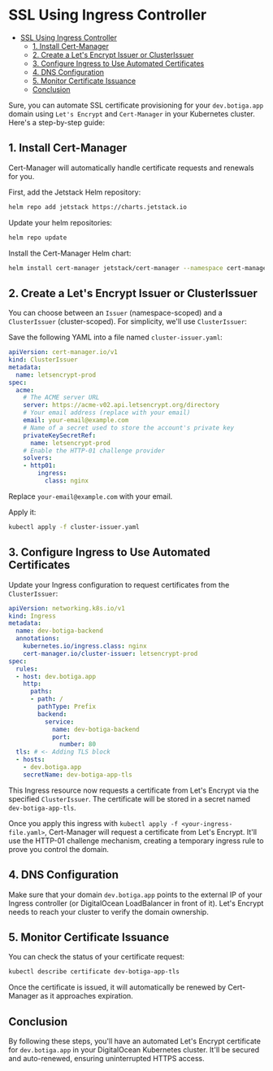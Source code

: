 # SSL Using Ingress Controller

- [SSL Using Ingress Controller](#ssl-using-ingress-controller)
  - [1. Install Cert-Manager](#1-install-cert-manager)
  - [2. Create a Let's Encrypt Issuer or ClusterIssuer](#2-create-a-lets-encrypt-issuer-or-clusterissuer)
  - [3. Configure Ingress to Use Automated Certificates](#3-configure-ingress-to-use-automated-certificates)
  - [4. DNS Configuration](#4-dns-configuration)
  - [5. Monitor Certificate Issuance](#5-monitor-certificate-issuance)
  - [Conclusion](#conclusion)

Sure, you can automate SSL certificate provisioning for your `dev.botiga.app` domain using `Let's Encrypt` and `Cert-Manager` in your Kubernetes cluster. Here's a step-by-step guide:

## 1. Install Cert-Manager

Cert-Manager will automatically handle certificate requests and renewals for you.

First, add the Jetstack Helm repository:

```bash
helm repo add jetstack https://charts.jetstack.io
```

Update your helm repositories:

```bash
helm repo update
```

Install the Cert-Manager Helm chart:

```bash
helm install cert-manager jetstack/cert-manager --namespace cert-manager --create-namespace --version v1.13.1 --set installCRDs=true 
```

## 2. Create a Let's Encrypt Issuer or ClusterIssuer

You can choose between an `Issuer` (namespace-scoped) and a `ClusterIssuer` (cluster-scoped). For simplicity, we'll use `ClusterIssuer`:

Save the following YAML into a file named `cluster-issuer.yaml`:

```yaml
apiVersion: cert-manager.io/v1
kind: ClusterIssuer
metadata:
  name: letsencrypt-prod
spec:
  acme:
    # The ACME server URL
    server: https://acme-v02.api.letsencrypt.org/directory
    # Your email address (replace with your email)
    email: your-email@example.com 
    # Name of a secret used to store the account's private key
    privateKeySecretRef:
      name: letsencrypt-prod
    # Enable the HTTP-01 challenge provider
    solvers:
    - http01:
        ingress:
          class: nginx
```

Replace `your-email@example.com` with your email.

Apply it:

```bash
kubectl apply -f cluster-issuer.yaml
```

## 3. Configure Ingress to Use Automated Certificates

Update your Ingress configuration to request certificates from the `ClusterIssuer`:

```yaml
apiVersion: networking.k8s.io/v1
kind: Ingress
metadata:
  name: dev-botiga-backend
  annotations:
    kubernetes.io/ingress.class: nginx
    cert-manager.io/cluster-issuer: letsencrypt-prod
spec:
  rules:
  - host: dev.botiga.app
    http:
      paths:
      - path: /
        pathType: Prefix
        backend:
          service:
            name: dev-botiga-backend
            port:
              number: 80
  tls: # <- Adding TLS block
  - hosts:
    - dev.botiga.app
    secretName: dev-botiga-app-tls
```

This Ingress resource now requests a certificate from Let's Encrypt via the specified `ClusterIssuer`. The certificate will be stored in a secret named `dev-botiga-app-tls`.

Once you apply this ingress with `kubectl apply -f <your-ingress-file.yaml>`, Cert-Manager will request a certificate from Let's Encrypt. It'll use the HTTP-01 challenge mechanism, creating a temporary ingress rule to prove you control the domain.

## 4. DNS Configuration

Make sure that your domain `dev.botiga.app` points to the external IP of your Ingress controller (or DigitalOcean LoadBalancer in front of it). Let's Encrypt needs to reach your cluster to verify the domain ownership.

## 5. Monitor Certificate Issuance

You can check the status of your certificate request:

```bash
kubectl describe certificate dev-botiga-app-tls
```

Once the certificate is issued, it will automatically be renewed by Cert-Manager as it approaches expiration.

## Conclusion

By following these steps, you'll have an automated Let's Encrypt certificate for `dev.botiga.app` in your DigitalOcean Kubernetes cluster. It'll be secured and auto-renewed, ensuring uninterrupted HTTPS access.
